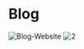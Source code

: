 # Blog
![Blog-Website](https://github.com/MuhammadImaz/Blog/assets/101148427/337af836-6ca4-4317-8ae1-f14164ac95f9)
![2](https://github.com/MuhammadImaz/Blog/assets/101148427/b884d73d-1a95-4d93-8c63-5f42c09ec72d)

